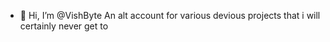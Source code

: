 - 👋 Hi, I’m @VishByte
An alt account for various devious projects that i will certainly never get to
